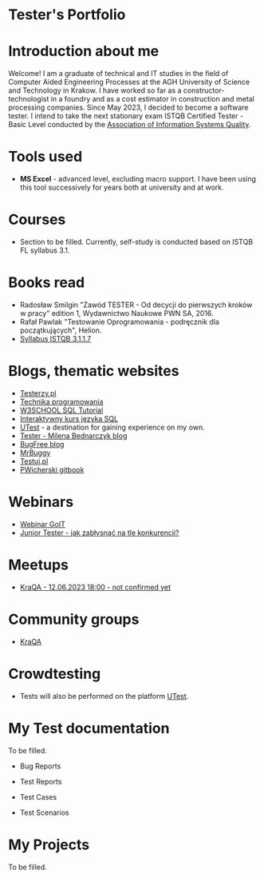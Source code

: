 # Tester's Portfolio

# Introduction about me
Welcome!
I am a graduate of technical and IT studies in the field of Computer Aided Engineering Processes at the AGH University of Science and Technology in Krakow. I have worked so far as a constructor-technologist in a foundry and as a cost estimator in construction and metal processing companies. Since May 2023, I decided to become a software tester. I intend to take the next stationary exam ISTQB Certified Tester - Basic Level conducted by the [Association of Information Systems Quality](https://sjsi.org/).
# Tools used
* **MS Excel** - advanced level, excluding macro support. I have been using this tool successively for years both at university and at work.
# Courses
* Section to be filled. Currently, self-study is conducted based on ISTQB FL syllabus 3.1.
# Books read
* Radosław Smilgin "Zawód TESTER - Od decycji do pierwszych kroków w pracy" edition 1, Wydawnictwo Naukowe PWN SA, 2016.
* Rafał Pawlak "Testowanie Oprogramowania - podręcznik dla początkujących", Helion.
* [Syllabus ISTQB 3.1.1.7](https://sjsi.org/download/6351/?tmstv=1686117277)
# Blogs, thematic websites
* [Testerzy.pl](https://testerzy.pl/)
* [Technika programowania](https://www.youtube.com/@TechnikaProgramowania)
* [W3SCHOOL SQL Tutorial](https://www.w3schools.com/sql/)
* [Interaktywny kurs języka SQL](https://brasil.cel.agh.edu.pl/~11smdrobniak/intro.html)
* [UTest](https://utest.com/about-us) - a destination for gaining experience on my own.
* [Tester - Milena Bednarczyk blog](https://tester.milenabednarczyk.pl/)
* [BugFree blog](https://bugfreeblog.com/)
* [MrBuggy](http://mrbuggy.pl/)
* [Testuj.pl](https://www.youtube.com/@testujplcommunity/featured)
* [PWicherski gitbook](https://pwicherski.gitbook.io/testowanie-oprogramowania/)
# Webinars
* [Webinar GoIT](https://w.goit.global/pl/?utm_source=google&utm_medium=cpc&utm_campaign=20210975415&utm_term=149250736786|660259163913||goit%20webinar&gad=1&gclid=Cj0KCQjwj_ajBhCqARIsAA37s0xGVdJP7670mJRVtXR3Q-5OrDd926rzp8Yd_ep_N5NUwmJ_gsUn98kaAiqmEALw_wcB)
* [Junior Tester - jak zabłysnąć na tle konkurencji?](https://www.youtube.com/watch?v=6hj1xXokWWU)
# Meetups
* [KraQA - 12.06.2023 18:00 - not confirmed yet](https://www.meetup.com/pl-PL/kraqa-pl/events/293991834/)
# Community groups
* [KraQA](https://www.meetup.com/pl-PL/KraQA-pl/)
# Crowdtesting
* Tests will also be performed on the platform [UTest](https://utest.com/about-us).
# My Test documentation
To be filled. 

* Bug Reports

* Test Reports

* Test Cases

* Test Scenarios

# My Projects
To be filled.
